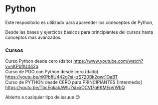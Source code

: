 # Python
Este respositorio es utilizado para aparender los coneceptos de Python,  

Desde las bases y ejercicos básicos para principiantes del cursos hasta conceptos mas avanzados.  
### Cursos  
Curso Python desde cero (dalto) https://www.youtube.com/watch?v=nKPbfIU442g  
Curso de POO con Python desde cero (dalto) https://youtu.be/nKPbfIU442g?si=zS720Bk2qwt1OaBT  
Curso de PYTHON desde CERO para PRINCIPIANTES [Intermedio] https://youtu.be/TbcEqkabAWU?si=xOCVI7g6KMEpVWbQ

Abierto a cualquier tipo de issuue 😊
